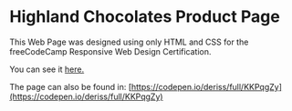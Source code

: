 # Highland Chocolates Product Page

This Web Page was designed using only HTML and CSS for the freeCodeCamp Responsive Web Design Certification.

You can see it [here.](https://deriss.github.io/Responsive-Web-Design/ProductPage/ppage.html)

The page can also be found in: [https://codepen.io/deriss/full/KKPqgZy](https://codepen.io/deriss/full/KKPqgZy)

